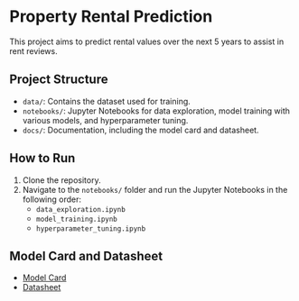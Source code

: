 # Property Rental Prediction

This project aims to predict rental values over the next 5 years to assist in rent reviews.

## Project Structure

- `data/`: Contains the dataset used for training.
- `notebooks/`: Jupyter Notebooks for data exploration, model training with various models, and hyperparameter tuning.
- `docs/`: Documentation, including the model card and datasheet.

## How to Run

1. Clone the repository.
2. Navigate to the `notebooks/` folder and run the Jupyter Notebooks in the following order:
   - `data_exploration.ipynb`
   - `model_training.ipynb`
   - `hyperparameter_tuning.ipynb`

## Model Card and Datasheet

- [Model Card](docs/model_card.md)
- [Datasheet](docs/datasheet.md)

